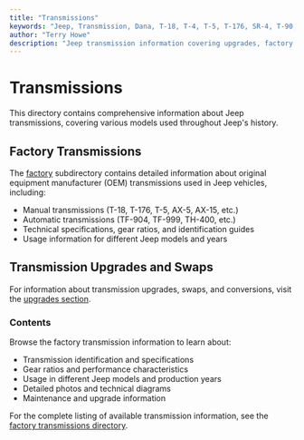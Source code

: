 ```yaml
---
title: "Transmissions"
keywords: "Jeep, Transmission, Dana, T-18, T-4, T-5, T-176, SR-4, T-90, T-84, T-86, T-14, T-15"
author: "Terry Howe"
description: "Jeep transmission information covering upgrades, factory options, and essential information."
---
```

# Transmissions

This directory contains comprehensive information about Jeep transmissions, covering various models used throughout Jeep's history. 

## Factory Transmissions

The [factory](factory/) subdirectory contains detailed information about original equipment manufacturer (OEM) transmissions used in Jeep vehicles, including: 

  * Manual transmissions (T-18, T-176, T-5, AX-5, AX-15, etc.)
  * Automatic transmissions (TF-904, TF-999, TH-400, etc.)
  * Technical specifications, gear ratios, and identification guides
  * Usage information for different Jeep models and years

## Transmission Upgrades and Swaps

For information about transmission upgrades, swaps, and conversions, visit the [upgrades section](upgrades/). 

### Contents

Browse the factory transmission information to learn about: 

  * Transmission identification and specifications
  * Gear ratios and performance characteristics
  * Usage in different Jeep models and production years
  * Detailed photos and technical diagrams
  * Maintenance and upgrade information

For the complete listing of available transmission information, see the [factory transmissions directory](factory/).